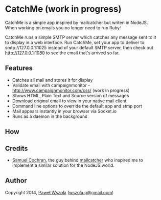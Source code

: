 # CatchMe (work in progress)

CatchMe is a simple app inspired by mailcatcher but writen in NodeJS. When working on emails you no longer need to run Ruby!

CatchMe runs a simple SMTP server which catches any message sent to it to display in a web interface. Run CatchMe, set your app to deliver to smtp://127.0.0.1:1025 instead of your default SMTP server, then check out http://127.0.0.1:1080 to see the email that's arrived so far.

## Features

* Catches all mail and stores it for display
* Validate email with campaignmonitor - http://www.campaignmonitor.com/css/ (work in progress)
* Shows HTML, Plain Text and Source version of messages
* Download original email to view in your native mail client
* Command line options to override the default app and stmp port
* Mail appears instantly in your browser via Socket.io
* Runs as a daemon in the background

## How


## Credits
* [Samuel Cochran](https://github.com/sj26), the guy behind [mailcatcher](https://github.com/sj26/mailcatcher) who inspired me to implement a similar solution for the NodeJS world.

## Author

Copyright 2014, [Paweł Wszoła](https://github.com/Pentiado) (wszola.p@gmail.com)
